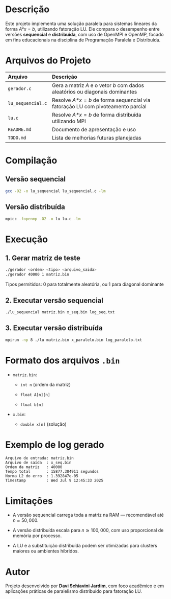# Descrição

Este projeto implementa uma solução paralela para sistemas lineares da forma *A\*x* = *b*, utilizando fatoração LU. Ele compara o desempenho entre versões **sequencial** e **distribuída**, com uso de OpenMPI e OpenMP, focado em fins educacionais na disciplina de Programação Paralela e Distribuída.

# Arquivos do Projeto

| **Arquivo** | **Descrição** |
|:---|:---|
| `gerador.c` | Gera a matriz *A* e o vetor *b* com dados aleatórios ou diagonais dominantes |
| `lu_sequencial.c` | Resolve *A\*x* = *b* de forma sequencial via fatoração LU com pivoteamento parcial |
| `lu.c` | Resolve *A\*x* = *b* de forma distribuída utilizando MPI |
| `README.md` | Documento de apresentação e uso |
| `TODO.md` | Lista de melhorias futuras planejadas |

# Compilação

## Versão sequencial

``` bash
gcc -O2 -o lu_sequencial lu_sequencial.c -lm
```

## Versão distribuída

``` bash
mpicc -fopenmp -O2 -o lu lu.c -lm
```

# Execução

## 1. Gerar matriz de teste

``` bash
./gerador <ordem> <tipo> <arquivo_saida>
./gerador 40000 1 matriz.bin
```

Tipos permitidos: 0 para totalmente aleatória, ou 1 para diagonal dominante

## 2. Executar versão sequencial

``` bash
./lu_sequencial matriz.bin x_seq.bin log_seq.txt
```

## 3. Executar versão distribuída

``` bash
mpirun -np 8 ./lu matriz.bin x_paralelo.bin log_paralelo.txt
```

# Formato dos arquivos `.bin`

- `matriz.bin`:

  - `int n` (ordem da matriz)

  - `float A[n][n]`

  - `float b[n]`

- `x.bin`:

  - `double x[n]` (solução)

# Exemplo de log gerado

    Arquivo de entrada: matriz.bin
    Arquivo de saída  : x_seq.bin
    Ordem da matriz   : 40000
    Tempo total       : 15877.304911 segundos
    Norma L2 do erro  : 1.392847e-05
    Timestamp         : Wed Jul 9 12:45:33 2025

# Limitações

- A versão sequencial carrega toda a matriz na RAM — recomendável até
  *n* ≈ 50, 000.

- A versão distribuída escala para *n* ≳ 100, 000, com uso proporcional
  de memória por processo.

- A LU e a substituição distribuída podem ser otimizadas para clusters
  maiores ou ambientes híbridos.

# Autor

Projeto desenvolvido por **Davi Schiavini Jardim**, com foco acadêmico e
em aplicações práticas de paralelismo distribuído para fatoração LU.
